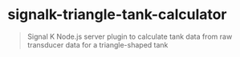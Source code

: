 # signalk-triangle-tank-calculator

> Signal K Node.js server plugin to calculate tank data from raw transducer data for a triangle-shaped tank